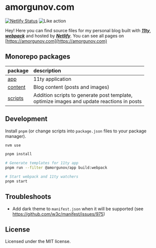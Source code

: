 # amorgunov.com

[![Netlify Status](https://img.shields.io/netlify/763b6aa3-7b4a-47fe-9c14-ee98f17d9580?style=flat&colorA=000000&colorB=000000)](https://app.netlify.com/sites/nukeapp/deploys) ![Like action](https://img.shields.io/github/actions/workflow/status/noveogroup-amorgunov/amorgunov.com/likes.yml?branch=master&style=flat&colorA=000000&colorB=000000)

Hey! Here you can find source files for my personal blog built with [**_11ty_**](https://www.11ty.io/), [**_webpack_**](https://webpack.js.org/) and hosted by [**_Netlify_**](https://netlify.com/). You can see all pages on [https://amorgunov.com](https://amorgunov.com)

## Monorepo packages

| package  | description |
| -------- | :------- |
| [app](./packages/app/) 	    | 11ty application |
| [content](./packages/content/) 	  | Blog content (posts and images)	|
| [scripts](./packages/scripts/) 	| Addition scripts to generate post template,<br/> optimize images and update reactions in posts 	|

## Development

Install `pnpm` (or change scripts into `package.json` files to your package manager).

```bash
nvm use

pnpm install

# Generate templates for 11ty app
pnpm run --filter @amorgunov/app build:webpack

# Start webpack and 11ty watchers
pnpm start
```

## Troubleshoots

- Add dark theme to `manifest.json` when it will be supported (see https://github.com/w3c/manifest/issues/975)

## License

Licensed under the MIT license.
